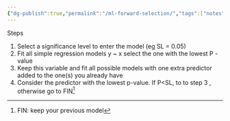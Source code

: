 ```yaml
---
{"dg-publish":true,"permalink":"/ml-forward-selection/","tags":["notes"],"created":"2024-09-14T14:55:16.168+05:30","updated":"2024-07-06T19:50:10.381+05:30"}
---
```


Steps
1. Select a significance level to enter the model (eg SL = 0.05)
2. Fit all simple regression models y ~ x select the one with the lowest P - value
3. Keep this variable and fit all possible models with one extra predictor added to the one(s) you already have
4. Consider the predictor with the lowest p-value. If P<SL, to to step 3 , otherwise go to FIN[^1]

[^1]: FIN: keep your previous model